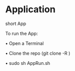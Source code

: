 # Application
short App


To run the App: 

• Open a Terminal

• Clone the repo (git clone -R <url>)
  
• sudo sh AppRun.sh
